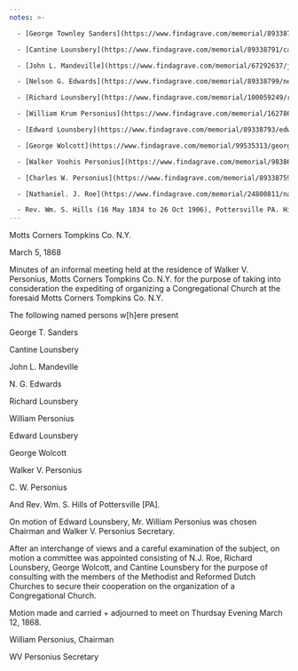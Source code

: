 ```yaml
---
notes: >- 

  - [George Townley Sanders](https://www.findagrave.com/memorial/89338795/george-townley-sanders) (14 Nov 1818 to 04 May 1887), Amanda (Sanders) Lounsbery's father.

  - [Cantine Lounsbery](https://www.findagrave.com/memorial/89338791/cantine-lounsbery) (11 Dec 1831 to 16 Feb 1910), Edward Lounsbery's brother.

  - [John L. Mandeville](https://www.findagrave.com/memorial/67292637/john-mandeville) (1836 to 29 Nov 1907), son of [Garrett Mandeville](https://www.findagrave.com/memorial/67292326/garrett-mandeville) (28 Aug 1808 to 08 Mar 1884).

  - [Nelson G. Edwards](https://www.findagrave.com/memorial/89338799/nelson-g-edwards) (01 Aug 1835 to 21 Nov 1920), married to Amanda Lounsbery's sister [Sarah F. (Sanders) Edwards](https://www.findagrave.com/memorial/89338800/sarah-f-edwards) (09 Oct 1840 to 10 May 1896).

  - [Richard Lounsbery](https://www.findagrave.com/memorial/100059249/richard-lounsbery) (27 Mar 1836 to 27 Jul 1881). Edward Lounsbery's brother.

  - [William Krum Personius](https://www.findagrave.com/memorial/162786830/william-krum-personius) (10 Feb 1811 to 25 Apr 1887), Walker and Charles Personius' father.

  - [Edward Lounsbery](https://www.findagrave.com/memorial/89338793/edward-lounsbery) (11 Oct 1833 to 27 Nov 1904). Amanda (Sanders) Lounsbery's husband.

  - [George Wolcott](https://www.findagrave.com/memorial/99535313/george-wolcott) (1836 to 1916), William Benton Wolcott's brother and husband of Edward Lounsbery's sister [Julia (Lounsbery) Wolcott](https://www.findagrave.com/memorial/99535356/julia-wolcott) (1838 to 1899 ).

  - [Walker Voohis Personius](https://www.findagrave.com/memorial/98386104/walker-voorhis-personius) (1836 to 1914). 

  - [Charles W. Personius](https://www.findagrave.com/memorial/89338759/charles-w-personius) (1840 to 1924).

  - [Nathaniel. J. Roe](https://www.findagrave.com/memorial/24800811/nathaniel-j-roe) (11 May 1831 to 09 Sep 1908), a farmer in Caroline at the time the church was formed, he would eventually move to Michigan where his occupation is "grocer". He fought in the Civil War, mustering 31 Oct 1864 in Company U of the 179th Infantry Regiment. 

  - Rev. Wm. S. Hills (16 May 1834 to 26 Oct 1906), Pottersville PA. His wife, mentioned in Amy Atwater's *History of the Congregational Church*, is [Julia Ann (Fuller) Hills](https://www.findagrave.com/memorial/195170803/julia-ann-hills) (18 Feb 1834 to 10 Jan 1907).
---
```


Motts Corners Tompkins Co. N.Y.

March 5, 1868

Minutes of an informal meeting held at the residence of Walker V. Personius, Motts Corners Tompkins Co. N.Y. for the purpose of taking into consideration the expediting of organizing a Congregational Church at the foresaid Motts Corners Tompkins Co. N.Y.

The following named persons w[h]ere present

George T. Sanders

Cantine Lounsbery

John L. Mandeville

N. G. Edwards

Richard Lounsbery

William Personius

Edward Lounsbery

George Wolcott

Walker V. Personius

C. W. Personius

And Rev. Wm. S. Hills of Pottersville [PA].

On motion of Edward Lounsbery, Mr. William Personius was chosen Chairman and Walker V. Personius Secretary.

After an interchange of views and a careful examination of the subject, on motion a committee was appointed consisting of N.J. Roe, Richard Lounsbery, George Wolcott, and Cantine Lounsbery for the purpose of consulting with the members of the Methodist and Reformed Dutch Churches to secure their cooperation on the organization of a Congregational Church.

Motion made and carried + adjourned to meet on Thurdsay Evening March 12, 1868.

William Personius, Chairman

WV Personius Secretary
